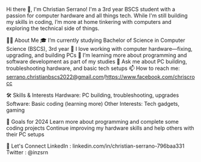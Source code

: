 Hi there 👋, I'm Christian Serrano!
I'm a 3rd year BSCS student with a passion for computer hardware and all things tech. While I'm still building my skills in coding, 
I’m more at home tinkering with computers and exploring the technical side of things.

🧑‍💻 About Me
🎓 I’m currently studying Bachelor of Science in Computer Science (BSCS), 3rd year
🔧 I love working with computer hardware—fixing, upgrading, and building PCs
🌱 I’m learning more about programming and software development as part of my studies
💬 Ask me about PC building, troubleshooting hardware, and basic tech setups
📫 How to reach me: serrano.christianbscs2022@gmail.com/https://www.facebook.com/chriscrocc

🛠️ Skills & Interests
Hardware: PC building, troubleshooting, upgrades
Software: Basic coding (learning more)
Other Interests: Tech gadgets, gaming

🎯 Goals for 2024
Learn more about programming and complete some coding projects
Continue improving my hardware skills and help others with their PC setups

🤝 Let's Connect
LinkedIn : linkedin.com/in/christian-serrano-796baa331
Twitter : @inzsrn
